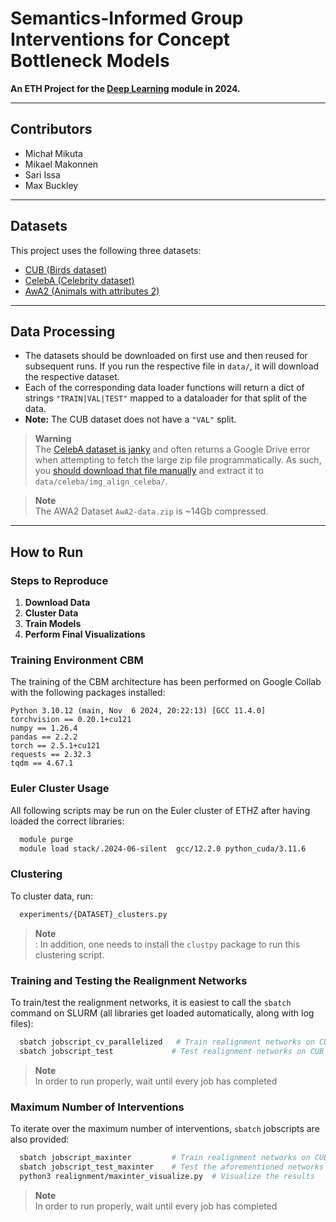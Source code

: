 # Semantics-Informed Group Interventions for Concept Bottleneck Models
**An ETH Project for the [Deep Learning](https://da.inf.ethz.ch/teaching/2024/DeepLearning/) module in 2024.**

---

## Contributors
- Michał Mikuta 
- Mikael Makonnen  
- Sari Issa
- Max Buckley

---

## Datasets
This project uses the following three datasets:
- [CUB (Birds dataset)](https://paperswithcode.com/dataset/cub-200-2011)  
- [CelebA (Celebrity dataset)](https://mmlab.ie.cuhk.edu.hk/projects/CelebA.html)  
- [AwA2 (Animals with attributes 2)](https://cvml.ista.ac.at/AwA2/)

---

## Data Processing
- The datasets should be downloaded on first use and then reused for subsequent runs. If you run the respective file in `data/`, it will download the respective dataset.  
- Each of the corresponding data loader functions will return a dict of strings `"TRAIN|VAL|TEST"` mapped to a dataloader for that split of the data.  
- **Note:** The CUB dataset does not have a `"VAL"` split.

> **Warning**  
> The [CelebA dataset is janky](https://github.com/pytorch/vision/issues/1920) and often returns a Google Drive error when attempting to fetch the large zip file programmatically. As such, you [should download that file manually](https://drive.google.com/uc?id=0B7EVK8r0v71pZjFTYXZWM3FlRnM) and extract it to `data/celeba/img_align_celeba/`.

> **Note**  
> The AWA2 Dataset `AwA2-data.zip` is ~14Gb compressed.

---

## How to Run

### Steps to Reproduce
1. **Download Data**  
2. **Cluster Data**  
3. **Train Models**  
4. **Perform Final Visualizations**

### Training Environment CBM
The training of the CBM architecture has been performed on Google Collab with the following packages installed:

```plaintext
Python 3.10.12 (main, Nov  6 2024, 20:22:13) [GCC 11.4.0]
torchvision == 0.20.1+cu121
numpy == 1.26.4
pandas == 2.2.2
torch == 2.5.1+cu121
requests == 2.32.3
tqdm == 4.67.1
```

### Euler Cluster Usage
All following scripts may be run on the Euler cluster of ETHZ after having loaded the correct libraries:
```bash
  module purge
  module load stack/.2024-06-silent  gcc/12.2.0 python_cuda/3.11.6
```
### Clustering
To cluster data, run:

```bash
  experiments/{DATASET}_clusters.py
```

> **Note**  
> : In addition, one needs to install the `clustpy` package to run this clustering script.

### Training and Testing the Realignment Networks
To train/test the realignment networks, it is easiest to call the `sbatch` command on SLURM (all libraries get loaded automatically, along with log files):
```bash
  sbatch jobscript_cv_parallelized   # Train realignment networks on CUB dataset
  sbatch jobscript_test             # Test realignment networks on CUB dataset
```
> **Note**  
> In order to run properly, wait until every job has completed

### Maximum Number of Interventions
To iterate over the maximum number of interventions, `sbatch` jobscripts are also provided:
```bash
  sbatch jobscript_maxinter         # Train realignment networks on CUB dataset with maximum number of interventions iteration
  sbatch jobscript_test_maxinter    # Test the aforementioned networks
  python3 realignment/maxinter_visualize.py  # Visualize the results
```
> **Note**  
> In order to run properly, wait until every job has completed
